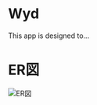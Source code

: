 # Wyd
This app is designed to...

# ER図
![ER図](https://user-images.githubusercontent.com/87626707/128492634-3b6f7354-2469-496e-abd5-c0a7e72fe42a.png)

